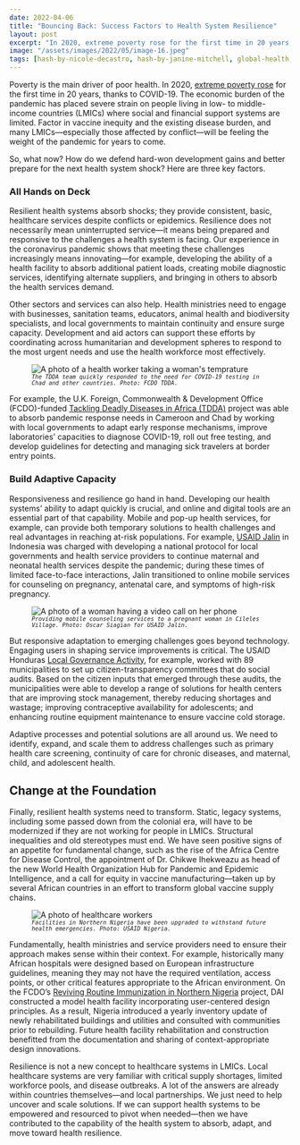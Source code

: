 ```yaml
---
date: 2022-04-06
title: "Bouncing Back: Success Factors to Health System Resilience"
layout: post
excerpt: "In 2020, extreme poverty rose for the first time in 20 years, thanks to COVID-19. The economic burden of the pandemic has placed severe strain on people living in low- to middle-income countries (LMICs) where social and financial support systems are limited. "
image: "/assets/images/2022/05/image-16.jpeg"
tags: [hash-by-nicole-decastro, hash-by-janine-mitchell, global-health, health-systems-strengthening-2, covid-19, hash-featured]
---
```

<p>Poverty is the main driver of poor health. In 2020, <a href="https://www.worldbank.org/en/topic/measuringpoverty#1">extreme poverty rose</a> for the first time in 20 years, thanks to COVID-19. The economic burden of the pandemic has placed severe strain on people living in low- to middle-income countries (LMICs) where social and financial support systems are limited. Factor in vaccine inequity and the existing disease burden, and many LMICs—especially those affected by conflict—will be feeling the weight of the pandemic for years to come.</p><p>So, what now? How do we defend hard-won development gains and better prepare for the next health system shock? Here are three key factors.</p><h3 id="all-hands-on-deck">All Hands on Deck</h3><p>Resilient health systems absorb shocks; they provide consistent, basic, healthcare services despite conflicts or epidemics. Resilience does not necessarily mean uninterrupted service—it means being prepared and responsive to the challenges a health system is facing. Our experience in the coronavirus pandemic shows that meeting these challenges increasingly means innovating—for example, developing the ability of a health facility to absorb additional patient loads, creating mobile diagnostic services, identifying alternate suppliers, and bringing in others to absorb the health services demand.</p><p>Other sectors and services can also help. Health ministries need to engage with businesses, sanitation teams, educators, animal health and biodiversity specialists, and local governments to maintain continuity and ensure surge capacity. Development and aid actors can support these efforts by coordinating across humanitarian and development spheres to respond to the most urgent needs and use the health workforce most effectively.</p><figure class="kg-card kg-image-card kg-card-hascaption"><img src="https://dai-global-developments.com/uploads/DSC_4969-959d43.JPG" class="kg-image" alt="A photo of a health worker taking a woman's temprature" loading="lazy"><figcaption><code><em><code><em>The TDDA team quickly responded to the need for COVID-19 testing in Chad and other countries. Photo: FCDO TDDA.</em></code></em></code></figcaption></figure><p>For example, the U.K. Foreign, Commonwealth &amp; Development Office (FCDO)-funded <a href="https://www.dai.com/our-work/projects/africa-tackling-deadly-diseases-in-africa-program">Tackling Deadly Diseases in Africa (TDDA)</a> project was able to absorb pandemic response needs in Cameroon and Chad by working with local governments to adapt early response mechanisms, improve laboratories’ capacities to diagnose COVID-19, roll out free testing, and develop guidelines for detecting and managing sick travelers at border entry points.</p><h3 id="build-adaptive-capacity">Build Adaptive Capacity</h3><p>Responsiveness and resilience go hand in hand. Developing our health systems’ ability to adapt quickly is crucial, and online and digital tools are an essential part of that capability. Mobile and pop-up health services, for example, can provide both temporary solutions to health challenges and real advantages in reaching at-risk populations. For example, <a href="https://www.dai.com/our-work/projects/indonesia-jalin">USAID Jalin</a> in Indonesia was charged with developing a national protocol for local governments and health service providers to continue maternal and neonatal health services despite the pandemic; during these times of limited face-to-face interactions, Jalin transitioned to online mobile services for counseling on pregnancy, antenatal care, and symptoms of high-risk pregnancy.</p><figure class="kg-card kg-image-card kg-card-hascaption"><img src="https://dai-global-developments.com/uploads/A%20Gerai%20KIA%20Mobile%20cadre%20is%20giving%20a%20counseling%20service%20to%20Nurjanah,%20a%20pregnant%20woman%20in%20Cileles%20Village%20of%20Tangerang%20district%20(Photo%20by%20Oscar%20Siagian%20for%20USAID%20Jalin).jpg" class="kg-image" alt="A photo of a woman having a video call on her phone" loading="lazy"><figcaption><code><em><code><em>Providing mobile counseling services to a pregnant woman in Cileles Village. Photo: Oscar Siagian for USAID Jalin.</em></code></em></code></figcaption></figure><p>But responsive adaptation to emerging challenges goes beyond technology. Engaging users in shaping service improvements is critical. The USAID Honduras <a href="https://www.dai.com/our-work/projects/honduras-local-governance-activity-hlg">Local Governance Activity</a>, for example, worked with 89 municipalities to set up citizen-transparency committees that do social audits. Based on the citizen inputs that emerged through these audits, the municipalities were able to develop a range of solutions for health centers that are improving stock management, thereby reducing shortages and wastage; improving contraceptive availability for adolescents; and enhancing routine equipment maintenance to ensure vaccine cold storage.</p><p>Adaptive processes and potential solutions are all around us. We need to identify, expand, and scale them to address challenges such as primary health care screening, continuity of care for chronic diseases, and maternal, child, and adolescent health.</p><h2 id="change-at-the-foundation">Change at the Foundation</h2><p>Finally, resilient health systems need to transform. Static, legacy systems, including some passed down from the colonial era, will have to be modernized if they are not working for people in LMICs. Structural inequalities and old stereotypes must end. We have seen positive signs of an appetite for fundamental change, such as the rise of the Africa Centre for Disease Control, the appointment of Dr. Chikwe Ihekweazu as head of the new World Health Organization Hub for Pandemic and Epidemic Intelligence, and a call for equity in vaccine manufacturing—taken up by several African countries in an effort to transform global vaccine supply chains.</p><figure class="kg-card kg-image-card kg-card-hascaption"><img src="https://dai-global-developments.com/uploads/MAPS_NGA_2012_labs_0402.JPG" class="kg-image" alt="A photo of healthcare workers" loading="lazy"><figcaption><code><em><code><em>Facilities in Northern Nigeria have been upgraded to withstand future health emergencies. Photo: USAID Nigeria.</em></code></em></code></figcaption></figure><p>Fundamentally, health ministries and service providers need to ensure their approach makes sense within their context. For example, historically many African hospitals were designed based on European infrastructure guidelines, meaning they may not have the required ventilation, access points, or other critical features appropriate to the African environment. On the FCDO’s <a href="https://www.dai.com/our-work/projects/nigeria-partnership-for-reviving-routine-immunization-in-northern-nigeria-slash-maternal-newborn-and-child-health-prrinn-slash-mnch">Reviving Routine Immunization in Northern Nigeria</a> project, DAI constructed a model health facility incorporating user-centered design principles. As a result, Nigeria introduced a yearly inventory update of newly rehabilitated buildings and utilities and consulted with communities prior to rebuilding. Future health facility rehabilitation and construction benefitted from the documentation and sharing of context-appropriate design innovations.</p><p>Resilience is not a new concept to healthcare systems in LMICs. Local healthcare systems are very familiar with critical supply shortages, limited workforce pools, and disease outbreaks. A lot of the answers are already within countries themselves—and local partnerships. We just need to help uncover and scale solutions. If we can support health systems to be empowered and resourced to pivot when needed—then we have contributed to the capability of the health system to absorb, adapt, and move toward health resilience.</p>
  
